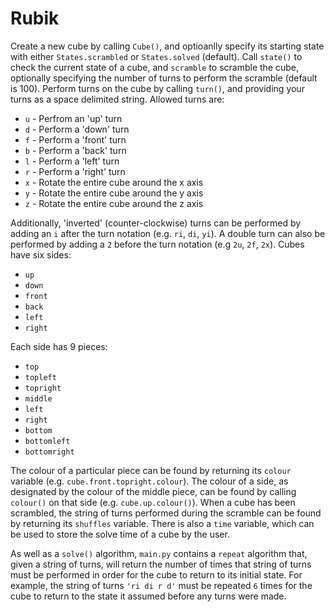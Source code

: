 # Rubik

Create a new cube by calling ```Cube()```, and optioanlly specify its starting
state with either ```States.scrambled``` or ```States.solved``` (default).
Call ```state()``` to check the current state of a cube, and ```scramble``` to
scramble the cube, optionally specifying the number of turns to perform the
scramble (default is 100). Perform turns on the cube by calling ```turn()```,
and providing your turns as a space delimited string. Allowed turns are:

* ```u``` - Perfrom an 'up' turn
* ```d``` - Perform a 'down' turn
* ```f``` - Perform a 'front' turn
* ```b``` - Perform a 'back' turn
* ```l``` - Perform a 'left' turn
* ```r``` - Perform a 'right' turn
* ```x``` - Rotate the entire cube around the x axis
* ```y``` - Rotate the entire cube around the y axis
* ```z``` - Rotate the entire cube around the z axis

Additionally, 'inverted' (counter-clockwise) turns can be performed by adding an
```i``` after the turn notation (e.g. ```ri```, ```di```, ```yi```). A double
turn can also be performed by adding a ```2``` before the turn notation (e.g
```2u```, ```2f```, ```2x```). Cubes have six sides:

* ```up```
* ```down```
* ```front```
* ```back```
* ```left```
* ```right```

Each side has 9 pieces:

* ```top```
* ```topleft```
* ```topright```
* ```middle```
* ```left```
* ```right```
* ```bottom```
* ```bottomleft```
* ```bottomright```

The colour of a particular piece can be found by returning its ```colour```
variable (e.g. ```cube.front.topright.colour```). The colour of a side, as
designated by the colour of the middle piece, can be found by calling
```colour()``` on that side (e.g. ```cube.up.colour()```). When a cube has
been scrambled, the string of turns performed during the scramble can be
found by returning its ```shuffles``` variable. There is also a ```time```
variable, which can be used to store the solve time of a cube by the user.

As well as a ```solve()``` algorithm, ```main.py``` contains a ```repeat```
algorithm that, given a string of turns, will return the number of times that
string of turns must be performed in order for the cube to return to its
initial state. For example, the string of turns ```'ri di r d'``` must be
repeated ```6``` times for the cube to return to the state it assumed before
any turns were made.
